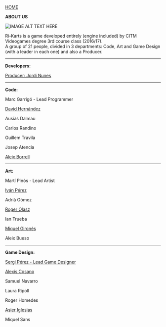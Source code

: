 ﻿[HOME](index.md)

**ABOUT US**

![IMAGE ALT TEXT HERE](http://i.imgur.com/VABALcI.png)

Ri-Karts is a game developed entirely (engine included) by CITM Videogames degree 3rd course class (2016/17).   
A group of 21 people, divided in 3 departments: Code, Art and Game Design (with a leader in each one) and also a Producer.

***

**Developers:**

[Producer: Jordi Nunes](jnunes.md)

***

**Code:**

Marc Garrigó - Lead Programmer

[David Hernández](dhernandez.md)

Ausiàs Dalmau

Carlos Randino

Guillem Travila

Josep Atencia

[Aleix Borrell](aborrell.md)

***


**Art:**

Martí Pinós - Lead Artist

[Iván Pérez](iperez.md)

Adrià Gómez

[Roger Olasz](rolasz.md)

Ian Trueba

[Miquel Gironés](mgirones.md)

Aleix Bueso

***


**Game Design:**

[Sergi Pérez - Lead Game Designer](sperez.md)

[Alexis Cosano](acosano.md)

Samuel Navarro

Laura Ripoll

Roger Homedes

[Asier Iglesias](aiglesias.md)

Miquel Sans
